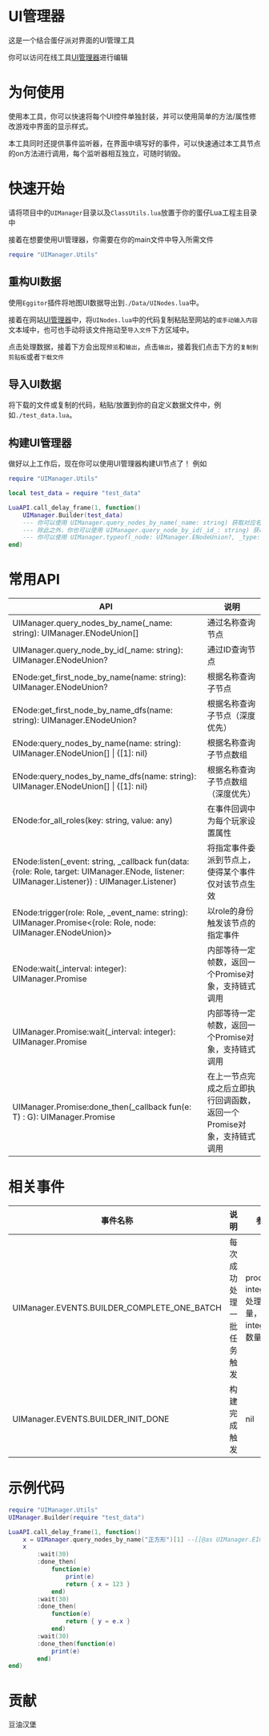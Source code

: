 # UI管理器

这是一个结合蛋仔派对界面的UI管理工具

你可以访问在线工具[UI管理器](http://www.eggycode.com/ui_manager)进行编辑

# 为何使用

使用本工具，你可以快速将每个UI控件单独封装，并可以使用简单的方法/属性修改游戏中界面的显示样式。

本工具同时还提供事件监听器，在界面中填写好的事件，可以快速通过本工具节点的on方法进行调用，每个监听器相互独立，可随时销毁。

# 快速开始
请将项目中的`UIManager`目录以及`ClassUtils.lua`放置于你的蛋仔Lua工程主目录中

接着在想要使用UI管理器，你需要在你的main文件中导入所需文件
```lua
require "UIManager.Utils"
```

## 重构UI数据

使用`Eggitor`插件将地图UI数据导出到`./Data/UINodes.lua`中。

接着在网站[UI管理器](http://www.eggycode.com/ui_manager)中，将`UINodes.lua`中的代码复制粘贴至网站的`或手动输入内容`文本域中，也可也手动将该文件拖动至`导入文件`下方区域中。

点击处理数据，接着下方会出现`预览`和`输出`，点击`输出`，接着我们点击下方的`复制到剪贴板`或者`下载文件`

## 导入UI数据

将下载的文件或复制的代码，粘贴/放置到你的自定义数据文件中，例如`./test_data.lua`。

## 构建UI管理器

做好以上工作后，现在你可以使用UI管理器构建UI节点了！
例如
```lua
require "UIManager.Utils"

local test_data = require "test_data"

LuaAPI.call_delay_frame(1, function()
    UIManager.Builder(test_data)
    --- 你可以使用 UIManager.query_nodes_by_name(_name: string) 获取对应名称的控件，注意，该方法会返回一个数组
    --- 除此之外，你也可以使用 UIManager.query_node_by_id(_id_: string) 获取对应类型的控件。
    --- 你可以使用 UIManager.typeof(_node: UIManager.ENodeUnion?, _type: T) 检查节点类型，这样你便可以轻松通过emmylua访问节点的方法
end)
```
# 常用API
| API                                                                                                                                         | 说明                                                                  |
| ------------------------------------------------------------------------------------------------------------------------------------------- | --------------------------------------------------------------------- |
| UIManager.query_nodes_by_name(_name: string): UIManager.ENodeUnion[]                                                                        | 通过名称查询节点                                                      |
| UIManager.query_node_by_id(_name: string): UIManager.ENodeUnion?                                                                            | 通过ID查询节点                                                        |
| ENode:get_first_node_by_name(name: string): UIManager.ENodeUnion?                                                                           | 根据名称查询子节点                                                    |
| ENode:get_first_node_by_name_dfs(name: string): UIManager.ENodeUnion?                                                                       | 根据名称查询子节点（深度优先）                                        |
| ENode:query_nodes_by_name(name: string): UIManager.ENodeUnion[]       \| {[1]: nil}                                                         | 根据名称查询子节点数组                                                |
| ENode:query_nodes_by_name_dfs(name: string): UIManager.ENodeUnion[] \| {[1]: nil}                                                           | 根据名称查询子节点数组（深度优先）                                    |
| ENode:for_all_roles(key: string, value: any)                                                                                                | 在事件回调中为每个玩家设置属性                                        |
| ENode:listen(_event: string, _callback fun(data: {role: Role, target: UIManager.ENode, listener: UIManager.Listener}) : UIManager.Listener) | 将指定事件委派到节点上，使得某个事件仅对该节点生效                    |
| ENode:trigger(role: Role, _event_name: string): UIManager.Promise<{role: Role, node: UIManager.ENodeUnion}>                                 | 以role的身份触发该节点的指定事件                                      |
| ENode:wait(_interval: integer): UIManager.Promise<ENode>                                                                                    | 内部等待一定帧数，返回一个Promise对象，支持链式调用                   |
| UIManager.Promise:wait(_interval: integer): UIManager.Promise<T>                                                                            | 内部等待一定帧数，返回一个Promise对象，支持链式调用                   |
| UIManager.Promise:done_then(_callback fun(e: T) : G): UIManager.Promise<G>                                                                  | 在上一节点完成之后立即执行回调函数，返回一个Promise对象，支持链式调用 |

# 相关事件
| 事件名称                                    | 说明                     | 参数                                                |
| ------------------------------------------- | ------------------------ | --------------------------------------------------- |
| UIManager.EVENTS.BUILDER_COMPLETE_ONE_BATCH | 每次成功处理一批任务触发 | processd: integer 已处理数量，total: integer 总数量 |
| UIManager.EVENTS.BUILDER_INIT_DONE          | 构建完成触发             | nil                                                 |

# 示例代码


```lua
require "UIManager.Utils"
UIManager.Builder(require "test_data")

LuaAPI.call_delay_frame(1, function()
    x = UIManager.query_nodes_by_name("正方形")[1] --[[@as UIManager.EImage]]
    x
        :wait(30)
        :done_then(
            function(e)
                print(e)
                return { x = 123 }
            end)
        :wait(30)
        :done_then(
            function(e)
                return { y = e.x }
            end)
        :wait(30)
        :done_then(function(e)
            print(e)
        end)
end)

```


# 贡献

豆油汉堡